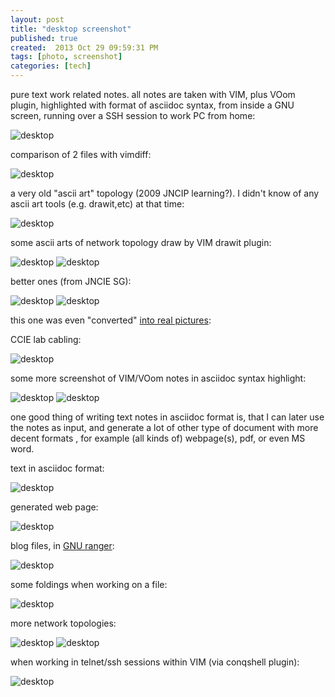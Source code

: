 ```yaml
---
layout: post
title: "desktop screenshot"
published: true
created:  2013 Oct 29 09:59:31 PM
tags: [photo, screenshot]
categories: [tech]
---
```


<!--
![desktop](/images/screen-capture/desktop 1_152.png)
-->
pure text work related notes.  all notes are taken with VIM, plus VOom
plugin, highlighted with format of asciidoc syntax, from inside a GNU screen,
running over a SSH session to work PC from home: 

![desktop](/images/screen-capture/screen-capture-20131024232356.png)

comparison of 2 files with vimdiff:

![desktop](/images/screen-capture/Selection_016.png)

a very old "ascii art" topology (2009 JNCIP learning?). I didn't know of any
ascii art tools (e.g. drawit,etc) at that time:

![desktop](/images/screen-capture/Selection_038.png)

some ascii arts of network topology draw by VIM drawit plugin:

![desktop](/images/screen-capture/Selection_051.png)
![desktop](/images/screen-capture/Selection_059.png)

better ones (from JNCIE SG):

![desktop](/images/screen-capture/Selection_075.png)
![desktop](/images/screen-capture/Selection_077.png)

this one was even "converted" [into real
pictures](http://pinggit.github.io/tech/2013/04/29/ascii-art-shaape/):

CCIE lab cabling:

![desktop](/images/screen-capture/Selection_087.png)

some more screenshot of VIM/VOom notes in asciidoc syntax highlight:

![desktop](/images/screen-capture/Selection_119.png)
![desktop](/images/screen-capture/Selection_168.png)

one good thing of writing text notes in asciidoc format is, that I can later
use the notes as input, and generate a lot of other type of document with more
decent formats , for example (all kinds of) webpage(s), pdf, or even MS word.

text in asciidoc format:

![desktop](/images/screen-capture/Selection_233.png)

generated web page:

![desktop](/images/screen-capture/Selection_239.png)

blog files, in [GNU ranger](http://ranger.nongnu.org/):

![desktop](/images/screen-capture/Selection_240.png)

some foldings when working on a file:

![desktop](/images/screen-capture/Selection_244.png)

more network topologies:

![desktop](/images/screen-capture/Selection_245.png)
![desktop](/images/screen-capture/Selection_247.png)

when working in telnet/ssh sessions within VIM (via conqshell plugin):

![desktop](/images/screen-capture/Selection_257.png)
